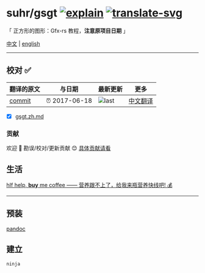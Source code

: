 # suhr/gsgt [![explain]][source] [![translate-svg]][translate-list]

<!-- [![size-img]][size] -->

[explain]: http://llever.com/explain.svg
[source]: https://github.com/chinanf-boy/Source-Explain
[translate-svg]: http://llever.com/translate.svg
[translate-list]: https://github.com/chinanf-boy/chinese-translate-list
[size-img]: https://packagephobia.now.sh/badge?p=Name
[size]: https://packagephobia.now.sh/result?p=Name

「 正方形的图形：Gfx-rs 教程，**注意原项目日期** 」

[中文](./readme.md) | [english](https://github.com/suhr/gsgt)

---

## 校对 ✅

<!-- doc-templite START generated -->
<!-- repo = 'suhr/gsgt' -->
<!-- commit = '0d63496d6524082ac3fa6ab87ec286aed745986b' -->
<!-- time = '2017-06-18' -->

| 翻译的原文 | 与日期        | 最新更新 | 更多                       |
| ---------- | ------------- | -------- | -------------------------- |
| [commit]   | ⏰ 2017-06-18 | ![last]  | [中文翻译][translate-list] |

[last]: https://img.shields.io/github/last-commit/suhr/gsgt.svg
[commit]: https://github.com/suhr/gsgt/tree/0d63496d6524082ac3fa6ab87ec286aed745986b

<!-- doc-templite END generated -->

- [x] [gsgt.zh.md](gsgt.zh.md)

### 贡献

欢迎 👏 勘误/校对/更新贡献 😊 [具体贡献请看](https://github.com/chinanf-boy/chinese-translate-list#贡献)

## 生活

[hIf help, **buy** me coffee —— 营养跟不上了，给我来瓶营养快线吧! 💰](https://github.com/chinanf-boy/live-need-money)

---

## 预装

[pandoc](https://github.com/jgm/pandoc)

## 建立

```
ninja
```

